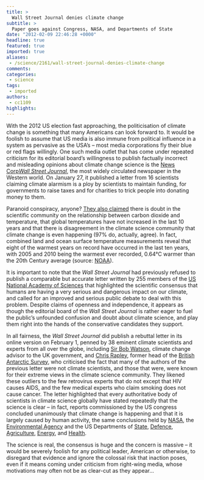```yaml
---
title: >
  Wall Street Journal denies climate change
subtitle: >
  Paper goes against Congress, NASA, and Departments of State
date: "2012-02-09 22:46:28 +0000"
headline: true
featured: true
imported: true
aliases:
 - /science/2161/wall-street-journal-denies-climate-change
comments:
categories:
 - science
tags:
 - imported
authors:
 - cc1109
highlights:
---
```


With the 2012 US election fast approaching, the politicisation of climate change is something that many Americans can look forward to. It would be foolish to assume that US media is also immune from political influence in a system as pervasive as the USA’s – most media corporations fly their blue or red flags willingly. One such media outlet that has come under repeated criticism for its editorial board’s willingness to publish factually incorrect and misleading opinions about climate change science is the [News Corp](http://www.newscorp.com/)[_Wall Street Journal_](http://europe.wsj.com/home-page), the most widely circulated newspaper in the Western world. On January 27, it published a letter from 16 scientists claiming climate alarmism is a ploy by scientists to maintain funding, for governments to raise taxes and for charities to trick people into donating money to them.

Paranoid conspiracy, anyone? [They also claimed](http://online.wsj.com/article/SB10001424052970204301404577171531838421366.html) there is doubt in the scientific community on the relationship between carbon dioxide and temperature, that global temperatures have not increased in the last 10 years and that there is disagreement in the climate science community that climate change is even happening (97% do, actually, agree). In fact, combined land and ocean surface temperature measurements reveal that eight of the warmest years on record have occurred in the last ten years, with 2005 and 2010 being the warmest ever recorded, 0.64°C warmer than the 20th Century average (source: [NOAA](http://www.noaa.gov/)).

It is important to note that the _Wall Street Journal_ had previously refused to publish a comparable but accurate letter written by 255 members of the [US National Academy of Sciences](http://www.nasonline.org/) that highlighted the scientific consensus that humans are having a very serious and dangerous impact on our climate, and called for an improved and serious public debate to deal with this problem. Despite claims of openness and independence, it appears as though the editorial board of the _Wall Street Journal_ is rather eager to fuel the public’s unfounded confusion and doubt about climate science, and play them right into the hands of the conservative candidates they support.

In all fairness, the _Wall Street Journal_ did publish a rebuttal letter in its online version on February 1, penned by 38 eminent climate scientists and experts from all over the globe, including [Sir Bob Watson](http://www.uea.ac.uk/env/people/facstaff/watsonr), climate change advisor to the UK government, and [Chris Rapley](http://www.sciencemuseum.org.uk/about_us/about_the_museum/director.aspx), former head of the [British Antarctic Survey](http://www.antarctica.ac.uk/), who criticised the fact that many of the authors of the previous letter were not climate scientists, and those that were, were known for their extreme views in the climate science community. They likened these outliers to the few retrovirus experts that do not except that HIV causes AIDS, and the few medical experts who claim smoking does not cause cancer. The letter highlighted that every authoritative body of scientists in climate science globally have stated repeatedly that the science is clear – in fact, reports commissioned by the US congress concluded unanimously that climate change is happening and that it is largely caused by human activity, the same conclusions held by [NASA](http://www.nasa.gov/), the [Environmental Agency](http://www.epa.gov/) and the US Departments of [State](http://www.state.gov/), [Defence](http://www.defense.gov/), [Agriculture](http://www.usda.gov/wps/portal/usda/usdahome), [Energy](http://energy.gov/), and [Health](http://www.hhs.gov/).

The science is real, the consensus is huge and the concern is massive – it would be severely foolish for any political leader, American or otherwise, to disregard that evidence and ignore the colossal risk that inaction poses, even if it means coming under criticism from right-wing media, whose motivations may often not be as clear-cut as they appear...
